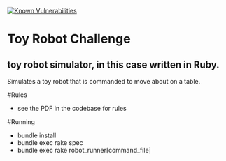 [![Known Vulnerabilities](https://snyk.io/test/github/leriksen/robot/badge.svg?targetFile=Gemfile.lock)](https://snyk.io/test/github/leriksen/robot?targetFile=Gemfile.lock)

Toy Robot Challenge
===================

## toy robot simulator, in this case written in Ruby.

Simulates a toy robot that is commanded to move about on a table.

#Rules

- see the PDF in the codebase for rules

#Running

- bundle install
- bundle exec rake spec
- bundle exec rake robot_runner[command_file]
